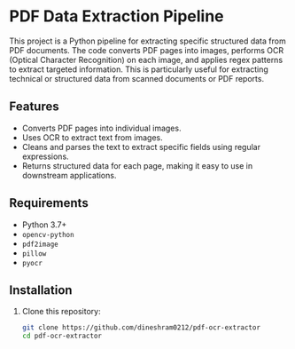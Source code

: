 # PDF Data Extraction Pipeline

This project is a Python pipeline for extracting specific structured data from PDF documents. The code converts PDF pages into images, performs OCR (Optical Character Recognition) on each image, and applies regex patterns to extract targeted information. This is particularly useful for extracting technical or structured data from scanned documents or PDF reports.

## Features

- Converts PDF pages into individual images.
- Uses OCR to extract text from images.
- Cleans and parses the text to extract specific fields using regular expressions.
- Returns structured data for each page, making it easy to use in downstream applications.

## Requirements

- Python 3.7+
- `opencv-python`
- `pdf2image`
- `pillow`
- `pyocr`

## Installation

1. Clone this repository:
   ```bash
   git clone https://github.com/dineshram0212/pdf-ocr-extractor
   cd pdf-ocr-extractor
   ```

